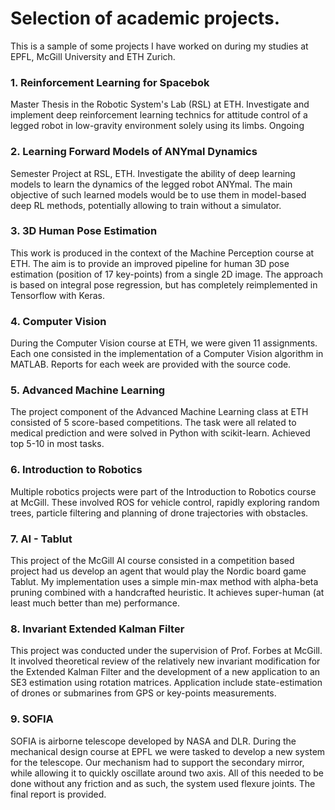 # Selection of academic projects.
This is a sample of some projects I have worked on during my studies at EPFL, McGill University and ETH Zurich.

### 1. Reinforcement Learning for Spacebok
Master Thesis in the Robotic System's Lab (RSL) at ETH. Investigate and implement deep reinforcement learning technics for attitude control of a legged robot in low-gravity environment solely using its limbs. Ongoing

### 2. Learning Forward Models of ANYmal Dynamics
Semester Project at RSL, ETH. Investigate the ability of deep learning models to learn the dynamics of the legged robot ANYmal. The main objective of such learned models would be to use them in model-based deep RL methods, potentially allowing to train without a simulator.

### 3. 3D Human Pose Estimation
This work is produced in the context of the Machine Perception course at ETH. The aim is to provide an improved pipeline for human 3D pose estimation (position of 17 key-points) from a single 2D image. The approach is based on integral pose regression, but has completely reimplemented in Tensorflow with Keras.

### 4. Computer Vision
During the Computer Vision course at ETH, we were given 11 assignments. Each one consisted in the implementation of a Computer Vision algorithm in MATLAB. Reports for each week are provided with the source code.

### 5. Advanced Machine Learning
The project component of the Advanced Machine Learning class at ETH consisted of 5 score-based competitions. The task were all related to medical prediction and were solved in Python with scikit-learn. Achieved top 5-10 in most tasks.

### 6. Introduction to Robotics
Multiple robotics projects were part of the Introduction to Robotics course at McGill. These involved ROS for vehicle control, rapidly exploring random trees, particle filtering and planning of drone trajectories with obstacles.

### 7. AI - Tablut
This project of the McGill AI course consisted in a competition based project had us develop an agent that would play the Nordic board game Tablut. My implementation uses a simple min-max method with alpha-beta pruning combined with a handcrafted heuristic. It achieves super-human (at least much better than me) performance.

### 8. Invariant Extended Kalman Filter
This project was conducted under the supervision of Prof. Forbes at McGill. It involved theoretical review of the relatively new invariant modification for the Extended Kalman Filter and the development of a new application to an SE3 estimation using rotation matrices. Application include state-estimation of drones or submarines from GPS or key-points measurements.

### 9. SOFIA
SOFIA is airborne telescope developed by NASA and DLR. During the mechanical design course at EPFL we were tasked to develop a new system for the telescope. Our mechanism had to support the secondary mirror, while allowing it to quickly oscillate around two axis. All of this needed to be done without any friction and as such, the system used flexure joints. The final report is provided.


